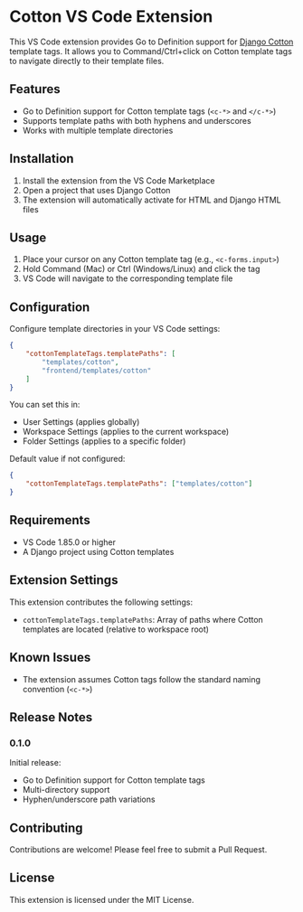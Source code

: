 # Cotton VS Code Extension

This VS Code extension provides Go to Definition support for [Django Cotton](https://django-cotton.com/) template tags. It allows you to Command/Ctrl+click on Cotton template tags to navigate directly to their template files.

## Features

- Go to Definition support for Cotton template tags (`<c-*>` and `</c-*>`)
- Supports template paths with both hyphens and underscores
- Works with multiple template directories

## Installation

1. Install the extension from the VS Code Marketplace
2. Open a project that uses Django Cotton
3. The extension will automatically activate for HTML and Django HTML files

## Usage

1. Place your cursor on any Cotton template tag (e.g., `<c-forms.input>`)
2. Hold Command (Mac) or Ctrl (Windows/Linux) and click the tag
3. VS Code will navigate to the corresponding template file

## Configuration

Configure template directories in your VS Code settings:

```json
{
    "cottonTemplateTags.templatePaths": [
        "templates/cotton",
        "frontend/templates/cotton"
    ]
}
```

You can set this in:
- User Settings (applies globally)
- Workspace Settings (applies to the current workspace)
- Folder Settings (applies to a specific folder)

Default value if not configured:
```json
{
    "cottonTemplateTags.templatePaths": ["templates/cotton"]
}
```

## Requirements

- VS Code 1.85.0 or higher
- A Django project using Cotton templates

## Extension Settings

This extension contributes the following settings:

* `cottonTemplateTags.templatePaths`: Array of paths where Cotton templates are located (relative to workspace root)

## Known Issues

- The extension assumes Cotton tags follow the standard naming convention (`<c-*>`)

## Release Notes

### 0.1.0

Initial release:
- Go to Definition support for Cotton template tags
- Multi-directory support
- Hyphen/underscore path variations

## Contributing

Contributions are welcome! Please feel free to submit a Pull Request.

## License

This extension is licensed under the MIT License.